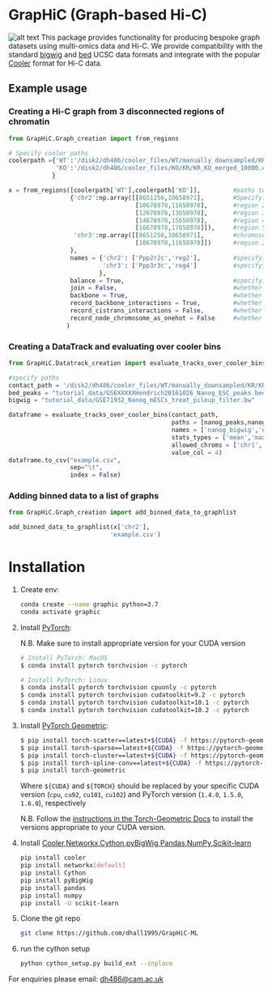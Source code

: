 # GrapHiC (Graph-based Hi-C)
![alt text](https://github.com/dhall1995/GrapHiC-ML/blob/master/workflow.png)
This package provides functionality for producing bespoke graph datasets using multi-omics data and Hi-C. We provide compatibility with the standard [bigwig](https://genome.ucsc.edu/goldenpath/help/bigWig.html) and [bed](https://genome.ucsc.edu/FAQ/FAQformat.html#format1) UCSC data formats and integrate with the popular [Cooler](https://cooler.readthedocs.io/en/latest/) format for Hi-C data.

## Example usage
### Creating a Hi-C graph from 3 disconnected regions of chromatin
```python
from GrapHiC.Graph_creation import from_regions

# Specify cooler paths
coolerpath ={'WT':'/disk2/dh486/cooler_files/WT/manually_downsampled/KR/KR_downsampled_WT_merged_10000.cool',
             'KO':'/disk2/dh486/cooler_files/KO/KR/KR_KO_merged_10000.cool'
            }

x = from_regions([coolerpath['WT'],coolerpath['KO']],         #paths to cooler files for edge featurisation
                 {'chr2':np.array([[8651256,10658971],        #Specifying region boundaries in chromosome 2, region 1
                                   [10678978,11658978],       #region 2
                                   [12678978,13658978],       #region 3
                                   [14678978,15658978],       #region 4
                                   [16678978,17658978]]),     #region 5
                  'chr3':np.array([[8651256,10658971],        #chromosome 3 region 1
                                   [10678978,11658978]])      #region 2
                 },
                 names = {'chr2': ['Ppp2r2c','reg2'],         #specifying names for the first two regions on chr2
                          'chr3': ['Ppp3r3c','reg4']          #specifying names for the first two regions on chr3
                         },
                 balance = True,                              #specifying whether to balance Hi-C matrices before extracting contact counts
                 join = False,                                #whether to join resulting dictionary of graphs into one graph object
                 backbone = True,                             #whether to force contacts to exist along the chromatin backbone
                 record_backbone_interactions = True,         #whether to explicitely record backbone interactions as an additional edge feature
                 record_cistrans_interactions = False,        #whether to calculate contacts across the interface of two regions (useful if joining region graphs)
                 record_node_chromosome_as_onehot = False     #whether to record a basic node feature as a one-hot encoding of the node chromosome
                )
```

### Creating a DataTrack and evaluating over cooler bins
```python
from GrapHiC.Datatrack_creation import evaluate_tracks_over_cooler_bins

#specify paths
contact_path = '/disk2/dh486/cooler_files/WT/manually_downsampled/KR/KR_downsampled_WT_merged_10000.cool'
bed_peaks = "tutorial_data/GSEXXXXXHendrich20161026_Nanog_ESC_peaks.bed"
bigwig = "tutorial_data/GSE71932_Nanog_mESCs_treat_pileup_filter.bw"

dataframe = evaluate_tracks_over_cooler_bins(contact_path,                                #specify cooler path
                                             paths = [nanog_peaks,nanog_bigwig],          #specify bed or bigwig paths
                                             names = ['nanog_bigwig','nanog_peaks'],      #specify track names
                                             stats_types = ['mean','max','std'],          #specify bin statistics to collect
                                             allowed_chroms = ['chr1','chr2','chrX'],     #specify chromosomes
                                             value_col = 4)                               #speicfy the target column of any BED data tracks 
dataframe.to_csv("example.csv",
                 sep="\t", 
                 index = False)
```

### Adding binned data to a list of graphs
```python
from GrapHiC.Graph_creation import add_binned_data_to_graphlist

add_binned_data_to_graphlist(x['chr2'],
                            'example.csv')
```

# Installation
1. Create env:

    ```bash
    conda create --name graphic python=3.7
    conda activate graphic
    ```
2. Install [PyTorch](https://pytorch.org):
    
    N.B. Make sure to install appropriate version for your CUDA version

    ```bash
    # Install PyTorch: MacOS
    $ conda install pytorch torchvision -c pytorch                      # Only CPU Build
    
    # Install PyTorch: Linux
    $ conda install pytorch torchvision cpuonly -c pytorch              # For CPU Build
    $ conda install pytorch torchvision cudatoolkit=9.2 -c pytorch      # For CUDA 9.2 Build
    $ conda install pytorch torchvision cudatoolkit=10.1 -c pytorch     # For CUDA 10.1 Build
    $ conda install pytorch torchvision cudatoolkit=10.2 -c pytorch     # For CUDA 10.2 Build
    ```


3. Install [PyTorch Geometric](https://pytorch-geometric.readthedocs.io/en/latest/notes/installation.html):



    ```bash
    $ pip install torch-scatter==latest+${CUDA} -f https://pytorch-geometric.com/whl/torch-${TORCH}.html
    $ pip install torch-sparse==latest+${CUDA} -f https://pytorch-geometric.com/whl/torch-${TORCH}.html
    $ pip install torch-cluster==latest+${CUDA} -f https://pytorch-geometric.com/whl/torch-${TORCH}.html
    $ pip install torch-spline-conv==latest+${CUDA} -f https://pytorch-geometric.com/whl/torch-${TORCH}.html
    $ pip install torch-geometric
    ```
   Where `${CUDA}` and `${TORCH}` should be replaced by your specific CUDA version (`cpu`, `cu92`, `cu101`, `cu102`) and PyTorch version (`1.4.0`, `1.5.0`, `1.6.0`), respectively 
   
   N.B. Follow the [instructions in the Torch-Geometric Docs](https://pytorch-geometric.readthedocs.io/en/latest/notes/installation.html) to install the versions appropriate to your CUDA version.
   
4. Install [Cooler](https://cooler.readthedocs.io/en/latest/),[Networkx](https://networkx.org/documentation/stable/install.html),[Cython](https://cython.org/),[pyBigWig](https://github.com/deeptools/pyBigWig),[Pandas](https://pandas.pydata.org/docs/getting_started/index.html),[NumPy](https://numpy.org/install/),[Scikit-learn](https://scikit-learn.org/stable/)
   ```bash
   pip install cooler
   pip install networkx[default]
   pip install Cython
   pip install pyBigWig
   pip install pandas
   pip install numpy
   pip install -U scikit-learn
   ```
5. Clone the git repo
   ```bash
   git clone https://github.com/dhall1995/GrapHiC-ML
   ```

6. run the cython setup
   ```bash
   python cython_setup.py build_ext --inplace
   ```
  
For enquiries please email: dh486@cam.ac.uk
